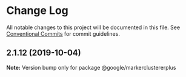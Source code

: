 # Change Log

All notable changes to this project will be documented in this file.
See [Conventional Commits](https://conventionalcommits.org) for commit guidelines.

## 2.1.12 (2019-10-04)

**Note:** Version bump only for package @google/markerclustererplus
